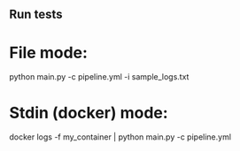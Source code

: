 ## Run tests

# File mode:

python main.py -c pipeline.yml -i sample_logs.txt


# Stdin (docker) mode:

docker logs -f my_container | python main.py -c pipeline.yml